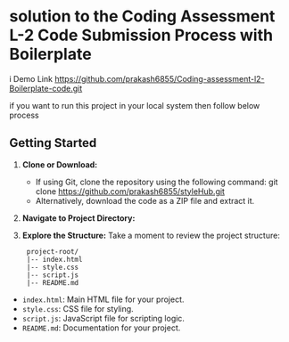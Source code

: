 # solution to the Coding Assessment L-2 Code Submission Process with Boilerplate

i Demo Link https://github.com/prakash6855/Coding-assessment-l2-Boilerplate-code.git

if you want to run this project in your local system then follow below process

## Getting Started

1. **Clone or Download:**
   - If using Git, clone the repository using the following command:
     git clone https://github.com/prakash6855/styleHub.git
   - Alternatively, download the code as a ZIP file and extract it.

2. **Navigate to Project Directory:**

3. **Explore the Structure:**
Take a moment to review the project structure:

        project-root/
        |-- index.html
        |-- style.css
        |-- script.js
        |-- README.md
- `index.html`: Main HTML file for your project.
- `style.css`: CSS file for styling.
- `script.js`: JavaScript file for scripting logic.
- `README.md`: Documentation for your project.
  






